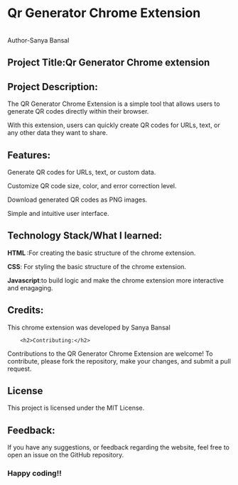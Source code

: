 # Qr Generator Chrome Extension
<br>
Author-Sanya Bansal
<br>
<h2>Project Title:<b>Qr Generator Chrome extension</b></h2>
<h2>Project Description:</h2>
<p>The QR Generator Chrome Extension is a simple tool that allows users to generate QR codes directly within their browser.</p>
<p>With this extension, users can quickly create QR codes for URLs, text, or any other data they want to share.</p>

  <h2>Features:</h2>
  <p>        Generate QR codes for URLs, text, or custom data.</p>
  <p>        Customize QR code size, color, and error correction level.
  <p>        Download generated QR codes as PNG images.
  <p>        Simple and intuitive user interface.

  <h2>Technology Stack/What I learned:</h2>
  <p>      <b>HTML </b>:For creating the basic structure of the chrome extension.</p>
  <p>      <b> CSS</b>: For styling the basic structure of the chrome extension.</p>
  <p>      <b> Javascript</b>:to build logic and make the chrome extension more interactive and enagaging. </p>

  <h2>Credits:</h2>
           <p> This chrome extension was developed by Sanya Bansal </p> 

        <h2>Contributing:</h2>
<p>Contributions to the QR Generator Chrome Extension are welcome! To contribute, please fork the repository, make your changes, and submit a pull request.</p>

<h2>License</h2>
<p>This project is licensed under the MIT License.</p>

  <h2>Feedback:</h2>
          <p>If you have any suggestions, or feedback regarding the website, feel free to open an issue on the GitHub repository.</p>

  <h3>Happy coding!!</h3>

  


